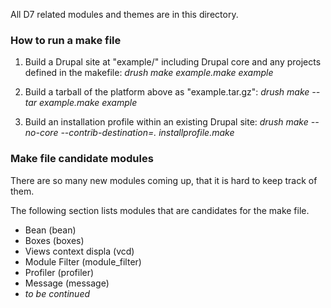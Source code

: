 All D7 related modules and themes are in this directory.

### How to run a make file

1. Build a Drupal site at "example/" including Drupal core and any projects defined in the makefile:
   _drush make example.make example_

2. Build a tarball of the platform above as "example.tar.gz":
   _drush make --tar example.make example_

3. Build an installation profile within an existing Drupal site:
   _drush make --no-core --contrib-destination=. installprofile.make_

### Make file candidate modules

There are so many new modules coming up, that it is hard to keep track of them.

The following section lists modules that are candidates for the make file.

* Bean (bean)
* Boxes (boxes)
* Views context displa (vcd)
* Module Filter (module_filter)
* Profiler (profiler)
* Message (message)
* _to be continued_


